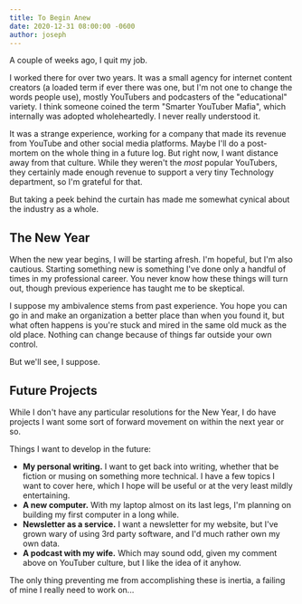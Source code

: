 ```yaml
---
title: To Begin Anew
date: 2020-12-31 08:00:00 -0600
author: joseph
---
```


A couple of weeks ago, I quit my job.

I worked there for over two years. It was a small agency for internet content creators (a loaded term if ever there was one, but I'm not one to change the words people use), mostly YouTubers and podcasters of the "educational"  variety. I think someone coined the term "Smarter YouTuber Mafia", which internally was adopted wholeheartedly. I never really understood it.

It was a strange experience, working for a company that made its revenue from YouTube and other social media platforms. Maybe I'll do a post-mortem on the whole thing in a future log. But right now, I want distance away from that culture. While they weren't the *most* popular YouTubers, they certainly made enough revenue to support a very tiny Technology department, so I'm grateful for that.

But taking a peek behind the curtain has made me somewhat cynical about the industry as a whole.

## The New Year

When the new year begins, I will be starting afresh. I'm hopeful, but I'm also cautious. Starting something new is something I've done only a handful of times in my professional career. You never know how these things will turn out, though previous experience has taught me to be skeptical.

I suppose my ambivalence stems from past experience. You hope you can go in and make an organization a better place than when you found it, but what often happens is you're stuck and mired in the same old muck as the old place. Nothing can change because of things far outside your own control.

But we'll see, I suppose.

## Future Projects

While I don't have any particular resolutions for the New Year, I do have projects I want some sort of forward movement on within the next year or so.

Things I want to develop in the future:

- **My personal writing.** I want to get back into writing, whether that be fiction or musing on something more technical. I have a few topics I want to cover here, which I hope will be useful or at the very least mildly entertaining.
- **A new computer.** With my laptop almost on its last legs, I'm planning on building my first computer in a long while.
- **Newsletter as a service.** I want a newsletter for my website, but I've grown wary of using 3rd party software, and I'd much rather own my own data.
- **A podcast with my wife.** Which may sound odd, given my comment above on YouTuber culture, but I like the idea of it anyhow.

The only thing preventing me from accomplishing these is inertia, a failing of mine I really need to work on...
